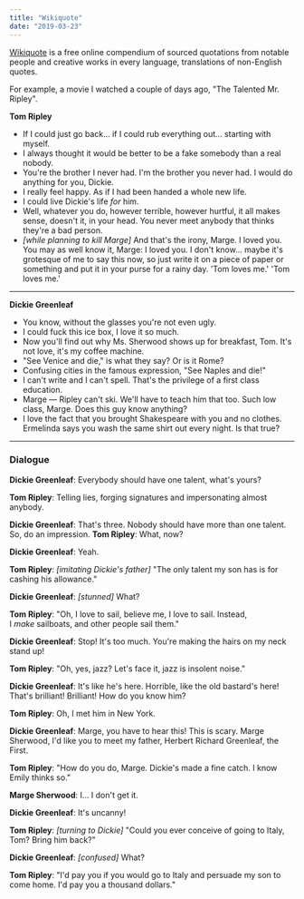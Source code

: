 ```yaml
---
title: "Wikiquote"
date: "2019-03-23"
---
```


[Wikiquote] is a free online compendium of sourced quotations from notable people and creative works in every language, translations of non-English quotes.

[Wikiquote]: https://en.wikiquote.org/ 

For example, a movie I watched a couple of days ago, "The Talented Mr. Ripley".

**Tom Ripley**

- If I could just go back... if I could rub everything out... starting with myself.
- I always thought it would be better to be a fake somebody than a real nobody.
- You're the brother I never had. I'm the brother you never had. I would do anything for you, Dickie.
- I really feel happy. As if I had been handed a whole new life.
- I could live Dickie's life _for_ him.
- Well, whatever you do, however terrible, however hurtful, it all makes sense, doesn't it, in your head. You never meet anybody that thinks they're a bad person.
- _\[while planning to kill Marge\]_ And that's the irony, Marge. I loved you. You may as well know it, Marge: I loved you. I don't know... maybe it's grotesque of me to say this now, so just write it on a piece of paper or something and put it in your purse for a rainy day. 'Tom loves me.' 'Tom loves me.'

---

**Dickie Greenleaf**

- You know, without the glasses you're not even ugly.
- I could fuck this ice box, I love it so much.
- Now you'll find out why Ms. Sherwood shows up for breakfast, Tom. It's not love, it's my coffee machine.
- "See Venice and die," is what they say? Or is it Rome?
- Confusing cities in the famous expression, "See Naples and die!"
- I can't write and I can't spell. That's the privilege of a first class education.
- Marge — Ripley can't ski. We'll have to teach him that too. Such low class, Marge. Does this guy know anything?
- I love the fact that you brought Shakespeare with you and no clothes. Ermelinda says you wash the same shirt out every night. Is that true?

---

### Dialogue

**Dickie Greenleaf**: Everybody should have one talent, what's yours?

**Tom Ripley**: Telling lies, forging signatures and impersonating almost anybody.

**Dickie Greenleaf**: That's three. Nobody should have more than one talent. So, do an impression.
**Tom Ripley**: What, now?

**Dickie Greenleaf**: Yeah.

**Tom Ripley**: _\[imitating Dickie's father\]_ "The only talent my son has is for cashing his allowance."

**Dickie Greenleaf**: _\[stunned\]_ What?

**Tom Ripley**: "Oh, I love to sail, believe me, I love to sail. Instead, I _make_ sailboats, and other people sail them."

**Dickie Greenleaf**: Stop! It's too much. You're making the hairs on my neck stand up!

**Tom Ripley**: "Oh, yes, jazz? Let's face it, jazz is insolent noise."

**Dickie Greenleaf**: It's like he's here. Horrible, like the old bastard's here! That's brilliant! Brilliant! How do you know him?

**Tom Ripley**: Oh, I met him in New York.

**Dickie Greenleaf**: Marge, you have to hear this! This is scary. Marge Sherwood, I'd like you to meet my father, Herbert Richard Greenleaf, the First.

**Tom Ripley**: "How do you do, Marge. Dickie's made a fine catch. I know Emily thinks so."

**Marge Sherwood**: I... I don't get it.

**Dickie Greenleaf**: It's uncanny!

**Tom Ripley**: _\[turning to Dickie\]_ "Could you ever conceive of going to Italy, Tom? Bring him back?"

**Dickie Greenleaf**: _\[confused\]_ What?

**Tom Ripley**: "I'd pay you if you would go to Italy and persuade my son to come home. I'd pay you a thousand dollars."

